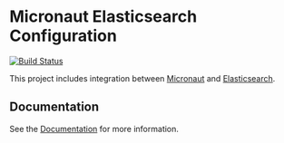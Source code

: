 # Micronaut Elasticsearch Configuration

[![Build Status](https://travis-ci.org/micronaut-projects/micronaut-elasticsearch.svg?branch=master)](https://travis-ci.org/micronaut-projects/micronaut-elasticsearch)

This project includes integration between [Micronaut](http://micronaut.io) and [Elasticsearch](https://www.elastic.co).

## Documentation ##

See the [Documentation](https://micronaut-projects.github.io/micronaut-elasticsearch/latest/guide/index.html) for more information.
